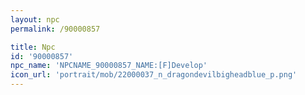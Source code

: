 ```yaml
---
layout: npc
permalink: /90000857

title: Npc
id: '90000857'
npc_name: 'NPCNAME_90000857_NAME:[F]Develop'
icon_url: 'portrait/mob/22000037_n_dragondevilbigheadblue_p.png'
---
```

